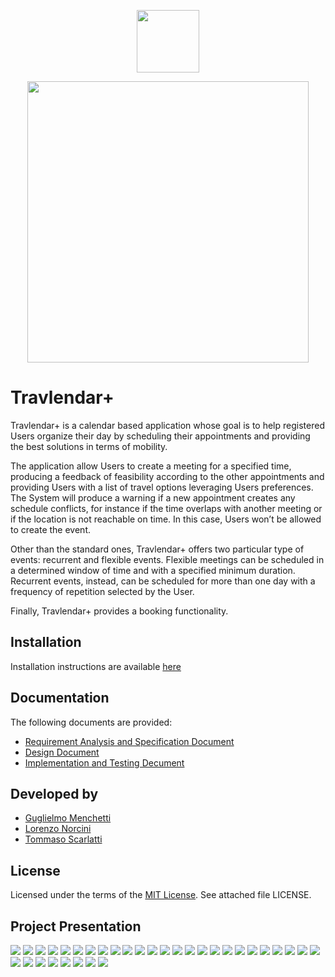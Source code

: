 <p align="center">
  <img height="100" src="https://github.com/tmscarla/Travlendar/blob/master/Images/logo_blue.png">
</p>
<p align="center">
  <img width="450" src="https://github.com/tmscarla/Travlendar/blob/master/Images/logo_inline.png">
</p>

# Travlendar+

Travlendar+ is a calendar based application whose goal is to help registered Users organize their day by scheduling their appointments and providing the best solutions in terms of mobility.

The application allow Users to create a meeting for a specified time, producing a feedback of feasibility according to the other appointments and providing Users with a list of travel options leveraging Users preferences.
The System will produce a warning if a new appointment creates any schedule conflicts, for instance if the time overlaps with another meeting or if the location is not reachable on time. 
In this case, Users won’t be allowed to create the event. 

Other than the standard ones, Travlendar+ offers two particular type of events: recurrent and flexible events. 
Flexible meetings can be scheduled in a determined window of time and with a specified minimum duration.
Recurrent events, instead, can be scheduled for more than one day with a frequency of repetition selected by the User. 

Finally, Travlendar+ provides a booking functionality.

## Installation

Installation instructions are available [here](https://github.com/LorenzoNorcini/TravlendarPlus/blob/master/Documentation/Installation%20Guide.pdf)

## Documentation

The following documents are provided:
- [Requirement Analysis and Specification Document](https://github.com/LorenzoNorcini/TravlendarPlus/blob/master/Documentation/Requirement%20Analysis%20and%20Specification%20Document.pdf)
- [Design Document](https://github.com/LorenzoNorcini/TravlendarPlus/blob/master/Documentation/Design%20Document.pdf)
- [Implementation and Testing Decument](https://github.com/LorenzoNorcini/TravlendarPlus/blob/master/Documentation/Implementation%20and%20Testing%20Decument.pdf)

## Developed by

- [Guglielmo Menchetti](https://github.com/gmenchetti)
- [Lorenzo Norcini](https://github.com/LorenzoNorcini)
- [Tommaso Scarlatti](https://github.com/tmscarla)

## License
Licensed under the terms of the [MIT License](http://en.wikipedia.org/wiki/MIT_License). See attached file LICENSE.

## Project Presentation

![](https://github.com/LorenzoNorcini/TravlendarPlus/blob/master/Slides/Images/Slides.001.png)
![](https://github.com/LorenzoNorcini/TravlendarPlus/blob/master/Slides/Images/Slides.002.png)
![](https://github.com/LorenzoNorcini/TravlendarPlus/blob/master/Slides/Images/Slides.003.png)
![](https://github.com/LorenzoNorcini/TravlendarPlus/blob/master/Slides/Images/Slides.004.png)
![](https://github.com/LorenzoNorcini/TravlendarPlus/blob/master/Slides/Images/Slides.005.png)
![](https://github.com/LorenzoNorcini/TravlendarPlus/blob/master/Slides/Images/Slides.006.png)
![](https://github.com/LorenzoNorcini/TravlendarPlus/blob/master/Slides/Images/Slides.007.png)
![](https://github.com/LorenzoNorcini/TravlendarPlus/blob/master/Slides/Images/Slides.008.png)
![](https://github.com/LorenzoNorcini/TravlendarPlus/blob/master/Slides/Images/Slides.009.png)
![](https://github.com/LorenzoNorcini/TravlendarPlus/blob/master/Slides/Images/Slides.010.png)
![](https://github.com/LorenzoNorcini/TravlendarPlus/blob/master/Slides/Images/Slides.011.png)
![](https://github.com/LorenzoNorcini/TravlendarPlus/blob/master/Slides/Images/Slides.012.png)
![](https://github.com/LorenzoNorcini/TravlendarPlus/blob/master/Slides/Images/Slides.013.png)
![](https://github.com/LorenzoNorcini/TravlendarPlus/blob/master/Slides/Images/Slides.014.png)
![](https://github.com/LorenzoNorcini/TravlendarPlus/blob/master/Slides/Images/Slides.015.png)
![](https://github.com/LorenzoNorcini/TravlendarPlus/blob/master/Slides/Images/Slides.016.png)
![](https://github.com/LorenzoNorcini/TravlendarPlus/blob/master/Slides/Images/Slides.017.png)
![](https://github.com/LorenzoNorcini/TravlendarPlus/blob/master/Slides/Images/Slides.018.png)
![](https://github.com/LorenzoNorcini/TravlendarPlus/blob/master/Slides/Images/Slides.019.png)
![](https://github.com/LorenzoNorcini/TravlendarPlus/blob/master/Slides/Images/Slides.020.png)
![](https://github.com/LorenzoNorcini/TravlendarPlus/blob/master/Slides/Images/Slides.021.png)
![](https://github.com/LorenzoNorcini/TravlendarPlus/blob/master/Slides/Images/Slides.022.png)
![](https://github.com/LorenzoNorcini/TravlendarPlus/blob/master/Slides/Images/Slides.023.png)
![](https://github.com/LorenzoNorcini/TravlendarPlus/blob/master/Slides/Images/Slides.024.png)
![](https://github.com/LorenzoNorcini/TravlendarPlus/blob/master/Slides/Images/Slides.025.png)
![](https://github.com/LorenzoNorcini/TravlendarPlus/blob/master/Slides/Images/Slides.026.png)
![](https://github.com/LorenzoNorcini/TravlendarPlus/blob/master/Slides/Images/Slides.027.png)
![](https://github.com/LorenzoNorcini/TravlendarPlus/blob/master/Slides/Images/Slides.028.png)
![](https://github.com/LorenzoNorcini/TravlendarPlus/blob/master/Slides/Images/Slides.029.png)
![](https://github.com/LorenzoNorcini/TravlendarPlus/blob/master/Slides/Images/Slides.030.png)
![](https://github.com/LorenzoNorcini/TravlendarPlus/blob/master/Slides/Images/Slides.031.png)
![](https://github.com/LorenzoNorcini/TravlendarPlus/blob/master/Slides/Images/Slides.032.png)
![](https://github.com/LorenzoNorcini/TravlendarPlus/blob/master/Slides/Images/Slides.033.png)
